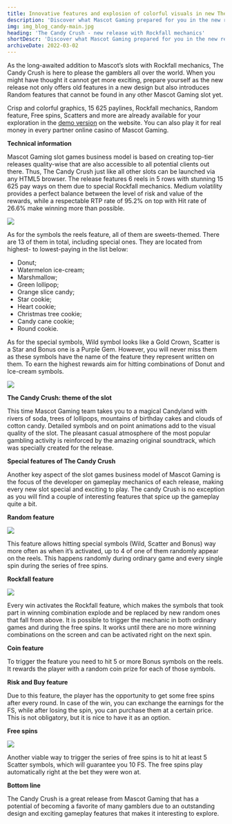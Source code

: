 ```yaml
---
title: Innovative features and explosion of colorful visuals in new The Candy Crush slot
description: 'Discover what Mascot Gaming prepared for you in the new release in addition to bellowed Rockfall mechanics and signature top-notch visuals.'
img: img_blog_candy-main.jpg
heading: 'The Candy Crush - new release with Rockfall mechanics'
shortDescr: 'Discover what Mascot Gaming prepared for you in the new release in addition to bellowed Rockfall mechanics and signature top-notch visuals.'
archiveDate: 2022-03-02
---
```

As the long-awaited addition to Mascot’s slots with Rockfall mechanics, The Candy Crush is here to please the gamblers all over the world. When you might have thought it cannot get more exciting, prepare yourself as the new release not only offers old features in a new design but also introduces Random features that cannot be found in any other Mascot Gaming slot yet.

Crisp and colorful graphics, 15 625 paylines, Rockfall mechanics, Random feature, Free spins, Scatters and more are already available for your exploration in the [demo version](https://play.mascot.games/candy-crush) on the website. You can also play it for real money in every partner online casino of Mascot Gaming.

**Technical information**

Mascot Gaming slot games business model is based on creating top-tier releases quality-wise that are also accessible to all potential clients out there. Thus, The Candy Crush just like all other slots can be launched via any HTML5 browser. The release features 6 reels in 5 rows with stunning 15 625 pay ways on them due to special Rockfall mechanics. Medium volatility provides a perfect balance between the level of risk and value of the rewards, while a respectable RTP rate of 95.2% on top with Hit rate of 26.6% make winning more than possible.

![](../../images/img_blog-candy-1.jpg)

As for the symbols the reels feature, all of them are sweets-themed. There are 13 of them in total, including special ones. They are located from highest- to lowest-paying in the list below:

*   Donut;
*   Watermelon ice-cream;
*   Marshmallow;
*   Green lollipop;
*   Orange slice candy;
*   Star cookie;
*   Heart cookie;
*   Christmas tree cookie;
*   Candy cane cookie;
*   Round cookie.

As for the special symbols, Wild symbol looks like a Gold Crown, Scatter is a Star and Bonus one is a Purple Gem. However, you will never miss them as these symbols have the name of the feature they represent written on them. To earn the highest rewards aim for hitting combinations of Donut and Ice-cream symbols.

![](../../images/img_blog-candy-2.jpg)

**The Candy Crush: theme of the slot**

This time Mascot Gaming team takes you to a magical Candyland with rivers of soda, trees of lollipops, mountains of birthday cakes and clouds of cotton candy. Detailed symbols and on point animations add to the visual quality of the slot. The pleasant casual atmosphere of the most popular gambling activity is reinforced by the amazing original soundtrack, which was specially created for the release.

**Special features of The Candy Crush**

Another key aspect of the slot games business model of Mascot Gaming is the focus of the developer on gameplay mechanics of each release, making every new slot special and exciting to play. The candy Crush is no exception as you will find a couple of interesting features that spice up the gameplay quite a bit.

**Random feature**

![](../../images/img_blog-candy-3.jpg)

This feature allows hitting special symbols (Wild, Scatter and Bonus) way more often as when it’s activated, up to 4 of one of them randomly appear on the reels. This happens randomly during ordinary game and every single spin during the series of free spins.

**Rockfall feature**

![](../../images/img_blog-candy-4.jpg)

Every win activates the Rockfall feature, which makes the symbols that took part in winning combination explode and be replaced by new random ones that fall from above. It is possible to trigger the mechanic in both ordinary games and during the free spins. It works until there are no more winning combinations on the screen and can be activated right on the next spin.

**Coin feature**

To trigger the feature you need to hit 5 or more Bonus symbols on the reels. It rewards the player with a random coin prize for each of those symbols.

**Risk and Buy feature**

Due to this feature, the player has the opportunity to get some free spins after every round. In case of the win, you can exchange the earnings for the FS, while after losing the spin, you can purchase them at a certain price. This is not obligatory, but it is nice to have it as an option.

**Free spins**

![](../../images/img_blog-candy-5.jpg)

Another viable way to trigger the series of free spins is to hit at least 5 Scatter symbols, which will guarantee you 10 FS. The free spins play automatically right at the bet they were won at.

**Bottom line**

The Candy Crush is a great release from Mascot Gaming that has a potential of becoming a favorite of many gamblers due to an outstanding design and exciting gameplay features that makes it interesting to explore.
